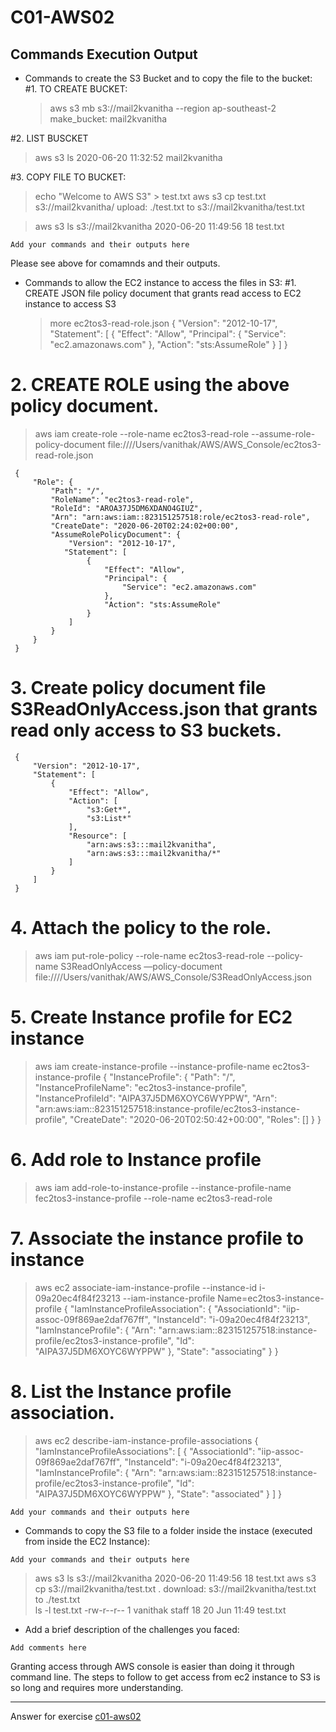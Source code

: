 # C01-AWS02

## Commands Execution Output

- Commands to create the S3 Bucket and to copy the file to the bucket:
#1. TO CREATE BUCKET: 
   > aws s3 mb s3://mail2kvanitha --region ap-southeast-2
        make_bucket: mail2kvanitha

#2. LIST BUSCKET
   > aws s3 ls
        2020-06-20 11:32:52 mail2kvanitha

#3. COPY FILE TO BUCKET:
   > echo "Welcome to AWS S3" > test.txt 
   > aws s3 cp test.txt s3://mail2kvanitha/
        upload: ./test.txt to s3://mail2kvanitha/test.txt                

   > aws s3 ls s3://mail2kvanitha
        2020-06-20 11:49:56         18 test.txt
        
```
Add your commands and their outputs here
```
Please see above for comamnds and their outputs.

- Commands to allow the EC2 instance to access the files in S3:
#1. CREATE JSON file policy document that grants read access to EC2 instance to access S3
  > more ec2tos3-read-role.json 
     {
       "Version": "2012-10-17",
       "Statement": [
         {
           "Effect": "Allow",
           "Principal": {
           "Service": "ec2.amazonaws.com"
                        },
           "Action": "sts:AssumeRole"
         }
        ]
     }


# 2. CREATE ROLE using the above policy document.
   > aws iam create-role --role-name ec2tos3-read-role --assume-role-policy-document file:////Users/vanithak/AWS/AWS_Console/ec2tos3-read-role.json

     {
         "Role": {
             "Path": "/",
             "RoleName": "ec2tos3-read-role",
             "RoleId": "AROA37J5DM6XDANO4GIUZ",
             "Arn": "arn:aws:iam::823151257518:role/ec2tos3-read-role",
             "CreateDate": "2020-06-20T02:24:02+00:00",
             "AssumeRolePolicyDocument": {
                 "Version": "2012-10-17",
                "Statement": [
                     {
                         "Effect": "Allow",
                         "Principal": {
                             "Service": "ec2.amazonaws.com"
                         },
                         "Action": "sts:AssumeRole"
                     }
                 ]
             }
         }
     }

# 3. Create policy document file S3ReadOnlyAccess.json that grants read only access to S3 buckets.
     {
         "Version": "2012-10-17",
         "Statement": [
             {
                 "Effect": "Allow",
                 "Action": [
                     "s3:Get*",
                     "s3:List*"
                 ],
                 "Resource": [
                     "arn:aws:s3:::mail2kvanitha",
                     "arn:aws:s3:::mail2kvanitha/*"
                 ]
             }
         ]
     }

# 4. Attach the policy to the role. 
  > aws iam put-role-policy --role-name ec2tos3-read-role --policy-name S3ReadOnlyAccess —policy-document file:////Users/vanithak/AWS/AWS_Console/S3ReadOnlyAccess.json

# 5. Create Instance profile for EC2 instance
 > aws iam create-instance-profile --instance-profile-name ec2tos3-instance-profile
     {
         "InstanceProfile": {
             "Path": "/",
             "InstanceProfileName": "ec2tos3-instance-profile",
             "InstanceProfileId": "AIPA37J5DM6XOYC6WYPPW",
             "Arn": "arn:aws:iam::823151257518:instance-profile/ec2tos3-instance-profile",
             "CreateDate": "2020-06-20T02:50:42+00:00",
             "Roles": []
         }
     }

# 6. Add role to Instance profile
 > aws iam add-role-to-instance-profile --instance-profile-name fec2tos3-instance-profile --role-name ec2tos3-read-role

# 7. Associate the instance profile to instance
 > aws ec2 associate-iam-instance-profile --instance-id i-09a20ec4f84f23213 --iam-instance-profile Name=ec2tos3-instance-profile
     {
         "IamInstanceProfileAssociation": {
             "AssociationId": "iip-assoc-09f869ae2daf767ff",
             "InstanceId": "i-09a20ec4f84f23213",
             "IamInstanceProfile": {
                 "Arn": "arn:aws:iam::823151257518:instance-profile/ec2tos3-instance-profile",
                 "Id": "AIPA37J5DM6XOYC6WYPPW"
             },
             "State": "associating"
         }
     }


# 8. List the Instance profile association.
> aws ec2 describe-iam-instance-profile-associations
     {
         "IamInstanceProfileAssociations": [
             {
                 "AssociationId": "iip-assoc-09f869ae2daf767ff",
                 "InstanceId": "i-09a20ec4f84f23213",
                 "IamInstanceProfile": {
                     "Arn": "arn:aws:iam::823151257518:instance-profile/ec2tos3-instance-profile",
                     "Id": "AIPA37J5DM6XOYC6WYPPW"
                 },
                 "State": "associated"
             }
         ]
     }

```
Add your commands and their outputs here
```

- Commands to copy the S3 file to a folder inside the instace (executed from inside the EC2 Instance):
```
Add your commands and their outputs here
```
> aws s3 ls s3://mail2kvanitha
     2020-06-20 11:49:56         18 test.txt
> aws s3 cp s3://mail2kvanitha/test.txt .
     download: s3://mail2kvanitha/test.txt to ./test.txt              
> ls -l test.txt
     -rw-r--r--  1 vanithak  staff  18 20 Jun 11:49 test.txt




- Add a brief description of the challenges you faced:
```
Add comments here
```
Granting access through AWS console is easier than doing it through command line. The steps to follow to get access from ec2 instance to S3 is so long and requires more understanding.
<!-- Don't change anything below this point-->
<!-- Before commiting, remove both commented lines--> 
***
Answer for exercise [c01-aws02](https://github.com/devopsacademyau/academy/blob/635775538e8ad7793b305f48064b09e23c626fb7/classes/01class/exercises/c01-aws02/README.md)
